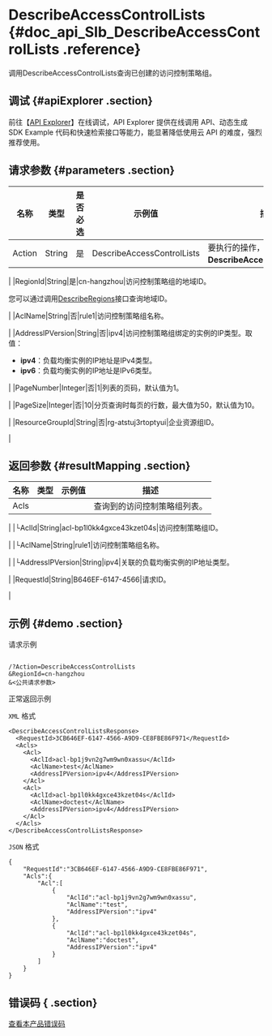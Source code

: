 # DescribeAccessControlLists {#doc_api_Slb_DescribeAccessControlLists .reference}

调用DescribeAccessControlLists查询已创建的访问控制策略组。

## 调试 {#apiExplorer .section}

前往【[API Explorer](https://api.aliyun.com/#product=Slb&api=DescribeAccessControlLists)】在线调试，API Explorer 提供在线调用 API、动态生成 SDK Example 代码和快速检索接口等能力，能显著降低使用云 API 的难度，强烈推荐使用。

## 请求参数 {#parameters .section}

|名称|类型|是否必选|示例值|描述|
|--|--|----|---|--|
|Action|String|是|DescribeAccessControlLists|要执行的操作，取值：**DescribeAccessControlLists**。

 |
|RegionId|String|是|cn-hangzhou|访问控制策略组的地域ID。

 您可以通过调用[DescribeRegions](~~27584~~)接口查询地域ID。

 |
|AclName|String|否|rule1|访问控制策略组名称。

 |
|AddressIPVersion|String|否|ipv4|访问控制策略组绑定的实例的IP类型。取值：

 -   **ipv4**：负载均衡实例的IP地址是IPv4类型。
-   **ipv6**：负载均衡实例的IP地址是IPv6类型。

 |
|PageNumber|Integer|否|1|列表的页码，默认值为1。

 |
|PageSize|Integer|否|10|分页查询时每页的行数，最大值为50，默认值为10。

 |
|ResourceGroupId|String|否|rg-atstuj3rtoptyui|企业资源组ID。

 |

## 返回参数 {#resultMapping .section}

|名称|类型|示例值|描述|
|--|--|---|--|
|Acls| | |查询到的访问控制策略组列表。

 |
|└AclId|String|acl-bp1l0kk4gxce43kzet04s|访问控制策略组ID。

 |
|└AclName|String|rule1|访问控制策略组名称。

 |
|└AddressIPVersion|String|ipv4|关联的负载均衡实例的IP地址类型。

 |
|RequestId|String|B646EF-6147-4566|请求ID。

 |

## 示例 {#demo .section}

请求示例

``` {#request_demo}

/?Action=DescribeAccessControlLists
&RegionId=cn-hangzhou
&<公共请求参数>

```

正常返回示例

`XML` 格式

``` {#xml_return_success_demo}
<DescribeAccessControlListsResponse>
  <RequestId>3CB646EF-6147-4566-A9D9-CE8FBE86F971</RequestId>
  <Acls>
    <Acl>
      <AclId>acl-bp1j9vn2g7wm9wn0xassu</AclId>
      <AclName>test</AclName>
      <AddressIPVersion>ipv4</AddressIPVersion>
    </Acl>
    <Acl>
      <AclId>acl-bp1l0kk4gxce43kzet04s</AclId>
      <AclName>doctest</AclName>
      <AddressIPVersion>ipv4</AddressIPVersion>
    </Acl>
  </Acls>
</DescribeAccessControlListsResponse>

```

`JSON` 格式

``` {#json_return_success_demo}
{
	"RequestId":"3CB646EF-6147-4566-A9D9-CE8FBE86F971",
	"Acls":{
		"Acl":[
			{
				"AclId":"acl-bp1j9vn2g7wm9wn0xassu",
				"AclName":"test",
				"AddressIPVersion":"ipv4"
			},
			{
				"AclId":"acl-bp1l0kk4gxce43kzet04s",
				"AclName":"doctest",
				"AddressIPVersion":"ipv4"
			}
		]
	}
}
```

## 错误码 { .section}

[查看本产品错误码](https://error-center.aliyun.com/status/product/Slb)

